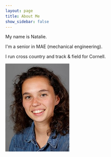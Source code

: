 ```yaml
---
layout: page
title: About Me
show_sidebar: false
---
```


My name is Natalie.

I'm a senior in MAE (mechanical engineering).

I run cross country and track & field for Cornell.

![photograph of myself](img/MyPhoto.png)
